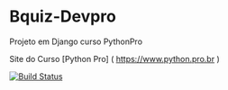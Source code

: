 # Bquiz-Devpro

Projeto em Django curso PythonPro

Site do Curso [Python Pro] ( https://www.python.pro.br )

[![Build Status](https://travis-ci.org/htjoao/Bquiz-Devpro.svg?branch=main)](https://travis-ci.org/htjoao/Bquiz-Devpro)
